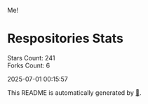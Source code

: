 Me!

# Respositories Stats
Stars Count: 241  
Forks Count: 6

2025-07-01 00:15:57  

This README is automatically generated by [🐰](https://github.com/rnitta/rnitta).
